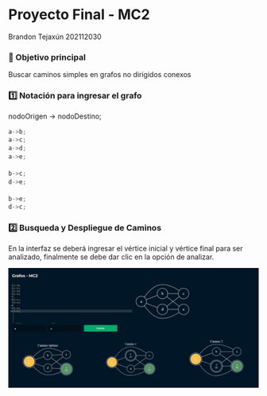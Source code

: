 # Proyecto Final - MC2
Brandon Tejaxún 202112030

### :pushpin: Objetivo principal
Buscar caminos simples en grafos no dirigidos conexos

### :one: Notación para ingresar el grafo
nodoOrigen -> nodoDestino;
```js
a->b;
a->c;
a->d;
a->e;

b->c;
d->e;

b->e;
d->c;
```

### :two: Busqueda y Despliegue de Caminos
En la interfaz se deberá ingresar el vértice inicial y vértice final para ser analizado, finalmente se debe dar clic en la opción de analizar.

<p align="center">	<!-- (optional) center align -->
    <img src="img/interfaz.png" width="XXXpx">
</p>
